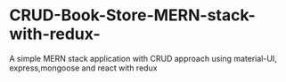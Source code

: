 # CRUD-Book-Store-MERN-stack-with-redux-
A simple MERN stack application with CRUD approach using material-UI, express,mongoose and react with redux
